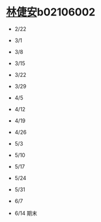 # [林倢安](https://ceiba.ntu.edu.tw/course_admin/user/?op=stu_person&stu=b02106002&sort=)b02106002

* 2/22

* 3/1
* 3/8
* 3/15
* 3/22
* 3/29
* 4/5
* 4/12
* 4/19
* 4/26
* 5/3
* 5/10
* 5/17
* 5/24
* 5/31
* 6/7
* 6/14 期末



